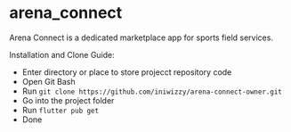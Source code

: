 # arena_connect

Arena Connect is a dedicated marketplace app for sports field services.

Installation and Clone Guide:
- Enter directory or place to store projecct repository code
- Open Git Bash
- Run `git clone https://github.com/iniwizzy/arena-connect-owner.git`
- Go into the project folder
- Run `flutter pub get`
- Done

